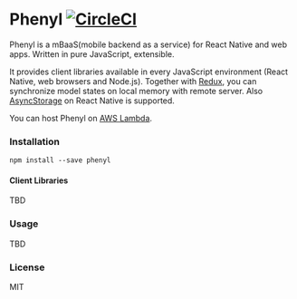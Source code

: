 # Phenyl [![CircleCI](https://circleci.com/gh/phenyl-js/phenyl.svg?style=svg)](https://circleci.com/gh/phenyl-js/phenyl)

Phenyl is a mBaaS(mobile backend as a service) for React Native and web apps.
Written in pure JavaScript, extensible.

It provides client libraries available in every JavaScript environment (React Native, web browsers and Node.js).
Together with [Redux](https://redux.js.org/), you can synchronize model states on local memory with remote server.
Also [AsyncStorage](https://facebook.github.io/react-native/docs/asyncstorage.html) on React Native is supported.

You can host Phenyl on [AWS Lambda](https://aws.amazon.com/lambda/).

### Installation

```
npm install --save phenyl
```

#### Client Libraries

TBD

### Usage
TBD

### License

MIT
